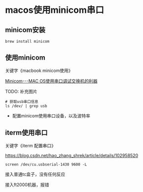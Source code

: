 # macos使用minicom串口

## minicom安装

```
brew install minicom
```


## 使用minicom

关键字《macbook minicom使用》

[Minicom---MAC OS使用串口调试交换机的利器](https://www.jianshu.com/p/3d921b547705)

TODO: 补充图片

```
# 获取usb串口信息
ls /dev/ | grep usb
```

* 配置minicom使用串口设备，以及波特率


## iterm使用串口

关键字《iterm 配置串口》

https://blog.csdn.net/hao_zhang_shrek/article/details/102958520

```
screen /dev/cu.usbserial-1430 9600 -L
```

接入普通tc盒子，没有任何反应

接入ft2000机器，报错

